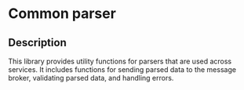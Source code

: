 # Common parser

## Description

This library provides utility functions for parsers that are used across services. It includes functions for sending parsed data to the message broker, validating parsed data, and handling errors.
